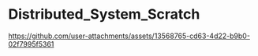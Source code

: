 # Distributed_System_Scratch


https://github.com/user-attachments/assets/13568765-cd63-4d22-b9b0-02f7995f5361
